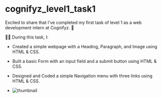 # cognifyz_level1_task1

Excited to share that I've completed my first task of level 1 as a web development intern at Cognifyz. 🚀

👨‍💻 During this task, I: 
- Created a simple webpage with a Heading, Paragraph, and Image using HTML & CSS.
- Built a basic Form with an input field and a submit button using HTML & CSS.
- Designed and Coded a simple Navigation menu with three links using HTML & CSS.

- ![thumbnail](https://github.com/atul-nandan/cognifyz_level1_task1/assets/172121045/b5034f8f-ae87-4c81-9c5d-1ae9822cca0b)
